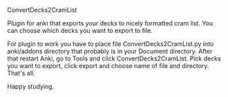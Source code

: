 ConvertDecks2CramList

Plugin for anki that exports your decks to nicely formatted cram list.
You can choose which decks you want to export to file.

For plugin to work you have to place file ConvertDecks2CramList.py into anki/addons directory that
probably is in your Document directory. After that restart Anki, go to Tools and click ConvertDecks2CramList.
Pick decks you want to export, click export and choose name of file and directory. That's all.

Happy studying.